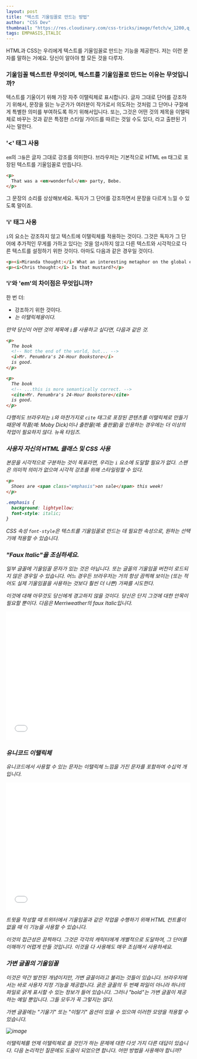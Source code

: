 ```yaml
---
layout: post
title: "텍스트 기울임꼴로 만드는 방법"
author: "CSS Dev"
thumbnail: "https://res.cloudinary.com/css-tricks/image/fetch/w_1200,q_auto,f_auto/https://css-tricks.com/wp-content/uploads/2020/07/italic.png"
tags: EMPHASIS,ITALIC
---
```



HTML과 CSS는 우리에게 텍스트를 기울임꼴로 만드는 기능을 제공한다. 저는 이런 문자를 말하는 거예요. 당신이 알아야 할 모든 것을 다루자.

### 기울임꼴 텍스트란 무엇이며, 텍스트를 기울임꼴로 만드는 이유는 무엇입니까?

텍스트를 기울이기 위해 가장 자주 이탤릭체로 표시합니다. 글자 그대로 단어를 강조하기 위해서, 문장을 읽는 누군가가 여러분이 작가로서 의도하는 것처럼 그 단어나 구절에게 특별한 의미를 부여하도록 하기 위해서입니다. 또는, 그것은 어떤 것의 제목을 이탤릭체로 바꾸는 것과 같은 특정한 스타일 가이드를 따르는 것일 수도 있다, 라고 출판된 기사는 말한다.

### '<' 태그 사용

`em`의 `그들`은 글자 그대로 강조를 의미한다. 브라우저는 기본적으로 HTML `em` 태그로 포장된 텍스트를 기울임꼴로 만듭니다.

```html
<p>
  That was a <em>wonderful</em> party, Bebe.
</p>
```

그 문장의 소리를 상상해보세요. 독자가 그 단어를 강조하면서 문장을 다르게 느낄 수 있도록 말이죠.

### 'i' 태그 사용

`i`의 요소는 강조하지 않고 텍스트에 이탤릭체를 적용하는 것이다. 그것은 독자가 그 단어에 추가적인 무게를 가하고 있다는 것을 암시하지 않고 다른 텍스트와 시각적으로 다른 텍스트를 설정하기 위한 것이다. 아마도 다음과 같은 경우일 것이다.

```html
<p><i>Miranda thought:</i> What an interesting metaphor on the global economy.</p>
<p><i>Chris thought:</i> Is that mustard?</p>
```

### 'i'와 'em'의 차이점은 무엇입니까?

한 번 더:

- 강조하기 위한 것이다.
- <i>는 이탤릭체용이다.

만약 당신이 어떤 것의 제목에 `i`를 사용하고 싶다면, 다음과 같은 것.

```html
<p>
  The book 
  <!-- Not the end of the world, but... --> 
  <i>Mr. Penumbra's 24-Hour Bookstore</i>
  is good.
</p>

<p>
  The book 
  <!-- ...this is more semantically correct. --> 
  <cite>Mr. Penumbra's 24-Hour Bookstore</cite>
  is good.
</p>
```

다행히도 브라우저는 `i`와 마찬가지로 `cite` 태그로 포장된 콘텐츠를 이탤릭체로 만들기 때문에 작품(예: Moby Dick)이나 출판물(예: 출판물)을 인용하는 경우에는 더 이상의 작업이 필요하지 않다. 뉴욕 타임즈.

### 사용자 자신의 HTML 클래스 및 CSS 사용

본문을 시각적으로 구분하는 것이 목표라면, 우리는 `i` 요소에 도달할 필요가 없다. 스팬은 의미적 의미가 없으며 시각적 강조를 위해 스타일링할 수 있다.

```html
<p>
  Shoes are <span class="emphasis">on sale</span> this week!
</p>
```

```css
.emphasis {
  background: lightyellow;
  font-style: italic;
}
```

CSS 속성 `font-style`은 텍스트를 기울임꼴로 만드는 데 필요한 속성으로, 원하는 선택기에 적용할 수 있습니다.

### "Faux Italic"을 조심하세요.

일부 글꼴에 기울임꼴 문자가 있는 것은 아닙니다. 또는 글꼴의 기울임꼴 버전이 로드되지 않은 경우일 수 있습니다. 어느 경우든 브라우저는 거의 항상 끔찍해 보이는 (또는 적어도 실제 기울임꼴을 사용하는 것보다 훨씬 더 나쁜) 가짜를 시도한다.

이것에 대해 아무것도 당신에게 경고하지 않을 것이다. 당신은 단지 그것에 대한 안목이 필요할 뿐이다. 다음은 Merriweather의 faux Italic입니다.

<div class="wp-block-cp-codepen-gutenberg-embed-block cp_embed_wrapper resizable" style="height: 350px;"><iframe id="cp_embed_NWxWoJV" src="//codepen.io/anon/embed/NWxWoJV?height=350&amp;theme-id=1&amp;slug-hash=NWxWoJV&amp;default-tab=result" height="350" scrolling="no" frameborder="0" allowfullscreen="" allowpaymentrequest="" name="CodePen Embed NWxWoJV" title="CodePen Embed NWxWoJV" class="cp_embed_iframe" style="width: 100%; overflow: hidden; height: 100%;">CodePen Embed Fallback</iframe><div class="win-size-grip" style="touch-action: none;"></div></div>

### 유니코드 이탤릭체

유니코드에서 사용할 수 있는 문자는 이탤릭체 느낌을 가진 문자를 포함하여 수십억 개입니다.

<div class="wp-block-cp-codepen-gutenberg-embed-block cp_embed_wrapper resizable" style="height: 350px;"><iframe id="cp_embed_WNrXWKB" src="//codepen.io/anon/embed/WNrXWKB?height=350&amp;theme-id=1&amp;slug-hash=WNrXWKB&amp;default-tab=html,result" height="350" scrolling="no" frameborder="0" allowfullscreen="" allowpaymentrequest="" name="CodePen Embed WNrXWKB" title="CodePen Embed WNrXWKB" class="cp_embed_iframe" style="width: 100%; overflow: hidden; height: 100%;">CodePen Embed Fallback</iframe><div class="win-size-grip" style="touch-action: none;"></div></div>

트윗을 작성할 때 트위터에서 기울임꼴과 같은 작업을 수행하기 위해 HTML 컨트롤이 없을 때 이 기능을 사용할 수 있습니다.

이것의 접근성은 끔찍하다. 그것은 각각의 캐릭터에게 개별적으로 도달하여, 그 단어를 이해하기 어렵게 만들 것입니다. 이것을 다 사용해도 매우 조심해서 사용하세요.

### 가변 글꼴의 기울임꼴

이것은 약간 발전된 개념이지만, 가변 글꼴이라고 불리는 것들이 있습니다. 브라우저에서는 바로 사용자 지정 기능을 제공합니다. 굵은 글꼴의 두 번째 파일이 아니라 하나의 파일로 굵게 표시할 수 있는 정보가 들어 있습니다. 그러나 "bold"는 가변 글꼴이 제공하는 예일 뿐입니다. 그들 모두가 꼭 그렇지는 않다.

가변 글꼴에는 "기울기" 또는 "이탈기" 옵션이 있을 수 있으며 이러한 모양을 적용할 수 있습니다.

![image](https://i2.wp.com/css-tricks.com/wp-content/uploads/2020/07/Screen-Shot-2020-07-12-at-4.34.56-PM.png?resize=1024%2C421&ssl=1)

이탤릭체를 언제 이탤릭체로 쓸 것인가 하는 문제에 대한 다섯 가지 다른 대답이 있습니다. 다음 논리적인 질문에도 도움이 되었으면 합니다. 어떤 방법을 사용해야 합니까?
